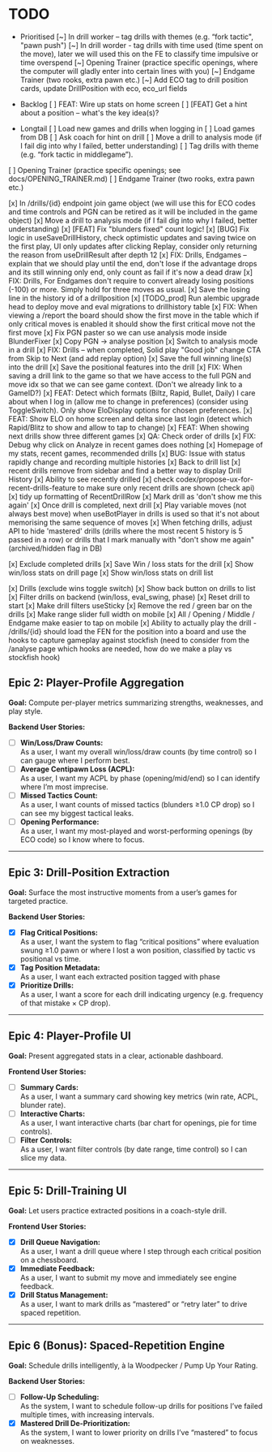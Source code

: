 # TODO

- Prioritised
  [~] In drill worker – tag drills with themes (e.g. “fork tactic", "pawn push")
  [~] In drill worder - tag drills with time used (time spent on the move), later we will used this on the FE to classify time impulsive or time overspend
  [~] Opening Trainer (practice specific openings, where the computer will gladly enter into certain lines with you)
  [~] Endgame Trainer (two rooks, extra pawn etc.)
  [~] Add ECO tag to drill position cards, update DrillPosition with eco, eco_url fields
  
- Backlog
  [ ] FEAT: Wire up stats on home screen
  [ ] [FEAT] Get a hint about a position – what's the key idea(s)?

- Longtail
  [ ] Load new games and drills when logging in
  [ ] Load games from DB
  [ ] Ask coach for hint on drill
  [ ] Move a drill to analysis mode (if I fail dig into why I failed, better understanding)
  [ ] Tag drills with theme (e.g. “fork tactic in middlegame”).

[ ] Opening Trainer (practice specific openings; see docs/OPENING_TRAINER.md)
[ ] Endgame Trainer (two rooks, extra pawn etc.)

[x] In /drills/{id} endpoint join game object (we will use this for ECO codes and time controls and PGN can be retired as it will be included in the game object)
[x] Move a drill to analysis mode (if I fail dig into why I failed, better understanding)
[x] [FEAT] Fix "blunders fixed" count logic!
[x] [BUG] Fix logic in useSaveDrillHistory, check optimistic updates and saving twice on the first play, UI only updates after clicking Replay, consider only returning the reason from useDrillResult after depth 12
[x] FIX: Drills, Endgames – explain that we should play until the end, don't lose if the advantage drops and its still winning only end, only count as fail if it's now a dead draw
[x] FIX: Drills, For Endgames don't require to convert already losing positions (-100) or more. Simply hold for three moves as usual.
[x] Save the losing line in the history id of a drillposition
[x] [TODO_prod] Run alembic upgrade head to deploy move and eval migrations to drillhistory table
[x] FIX: When viewing a /report the board should show the first move in the table which if only critical moves is enabled it should show the first critical move not the first move
[x] Fix PGN paster so we can use analysis mode inside BlunderFixer
[x] Copy PGN -> analyse position
[x] Switch to analysis mode in a drill
[x] FIX: Drills – when completed, Solid play "Good job" change CTA from Skip to Next (and add replay option)
[x] Save the full winning line(s) into the drill
[x] Save the positional features into the drill
[x] FIX: When saving a drill link to the game so that we have access to the full PGN and move idx so that we can see game context. (Don't we already link to a GameID?)
[x] FEAT: Detect which formats (Biltz, Rapid, Bullet, Daily) I care about when I log in (allow me to change in preferences) (consider using ToggleSwitch). Only show EloDisplay options for chosen preferences.
[x] FEAT: Show ELO on home screen and delta since last login (detect which Rapid/Blitz to show and allow to tap to change)
[x] FEAT: When showing next drills show three different games
[x] QA: Check order of drills
[x] FIX: Debug why click on Analyze in recent games does nothing
[x] Homepage of my stats, recent games, recommended drills
[x] BUG: Issue with status rapidly change and recording multiple histories
[x] Back to drill list
[x] recent drills remove from sidebar and find a better way to display Drill History
[x] Ability to see recently drilled
[x] check codex/propose-ux-for-recent-drills-feature to make sure only recent drills are shown (check api)
[x] tidy up formatting of RecentDrillRow
[x] Mark drill as 'don't show me this again'
[x] Once drill is completed, next drill
[x] Play variable moves (not always best move) when useBotPlayer in drills is used so that it's not about memorising the same sequence of moves
[x] When fetching drills, adjust API to hide 'mastered' drills (drills where the most recent 5 history is 5 passed in a row) or drills that I mark manually with "don't show me again" (archived/hidden flag in DB)

[x] Exclude completed drills
[x] Save Win / loss stats for the drill
[x] Show win/loss stats on drill page
[x] Show win/loss stats on drill list

[x] Drills (exclude wins toggle switch)
[x] Show back button on drills to list
[x] Filter drills on backend (win/loss, eval_swing, phase)
[x] Reset drill to start
[x] Make drill filters useSticky
[x] Remove the red / green bar on the drills
[x] Make range slider full width on mobile
[x] All / Opening / Middle / Endgame make easier to tap on mobile
[x] Ability to actually play the drill - /drills/{id} should load the FEN for the position into a board and use the hooks to capture gameplay against stockfish (need to consider from the /analyse page which hooks are needed, how do we make a play vs stockfish hook)

## Epic 2: Player-Profile Aggregation

**Goal:** Compute per-player metrics summarizing strengths, weaknesses, and play style.

**Backend User Stories:**

- [ ] **Win/Loss/Draw Counts:**  
       As a user, I want my overall win/loss/draw counts (by time control) so I can gauge where I perform best.
- [ ] **Average Centipawn Loss (ACPL):**  
       As a user, I want my ACPL by phase (opening/mid/end) so I can identify where I’m most imprecise.
- [ ] **Missed Tactics Count:**  
       As a user, I want counts of missed tactics (blunders ≥1.0 CP drop) so I can see my biggest tactical leaks.
- [ ] **Opening Performance:**  
       As a user, I want my most-played and worst-performing openings (by ECO code) so I know where to focus.

---

## Epic 3: Drill-Position Extraction

**Goal:** Surface the most instructive moments from a user’s games for targeted practice.

**Backend User Stories:**

- [x] **Flag Critical Positions:**  
       As a user, I want the system to flag “critical positions” where evaluation swung ≥1.0 pawn or where I lost a won position, classified by tactic vs positional vs time.
- [x] **Tag Position Metadata:**  
       As a user, I want each extracted position tagged with phase
- [x] **Prioritize Drills:**  
       As a user, I want a score for each drill indicating urgency (e.g. frequency of that mistake × CP drop).

---

## Epic 4: Player-Profile UI

**Goal:** Present aggregated stats in a clear, actionable dashboard.

**Frontend User Stories:**

- [ ] **Summary Cards:**  
       As a user, I want a summary card showing key metrics (win rate, ACPL, blunder rate).
- [ ] **Interactive Charts:**  
       As a user, I want interactive charts (bar chart for openings, pie for time controls).
- [ ] **Filter Controls:**  
       As a user, I want filter controls (by date range, time control) so I can slice my data.

---

## Epic 5: Drill-Training UI

**Goal:** Let users practice extracted positions in a coach-style drill.

**Frontend User Stories:**

- [x] **Drill Queue Navigation:**  
       As a user, I want a drill queue where I step through each critical position on a chessboard.
- [x] **Immediate Feedback:**  
       As a user, I want to submit my move and immediately see engine feedback.
- [x] **Drill Status Management:**  
       As a user, I want to mark drills as “mastered” or “retry later” to drive spaced repetition.

---

## Epic 6 (Bonus): Spaced-Repetition Engine

**Goal:** Schedule drills intelligently, à la Woodpecker / Pump Up Your Rating.

**Backend User Stories:**

- [ ] **Follow-Up Scheduling:**  
       As the system, I want to schedule follow-up drills for positions I’ve failed multiple times, with increasing intervals.
- [x] **Mastered Drill De-Prioritization:**  
       As the system, I want to lower priority on drills I’ve “mastered” to focus on weaknesses.

